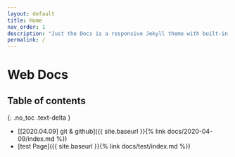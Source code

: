 ```yaml
---
layout: default
title: Home
nav_order: 1
description: "Just the Docs is a responsive Jekyll theme with built-in search that is easily customizable and hosted on GitHub Pages."
permalink: /
---
```


# Web Docs

## Table of contents
{: .no_toc .text-delta }

- [[2020.04.09] git & github]({{ site.baseurl }}{% link docs/2020-04-09/index.md %})
- [test Page]({{ site.baseurl }}{% link docs/test/index.md %})
